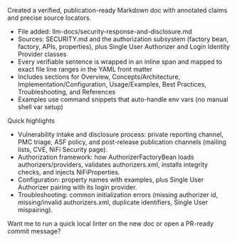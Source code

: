 Created a verified, publication-ready Markdown doc with annotated claims and precise source locators.

- File added: llm-docs/security-response-and-disclosure.md
- Sources: SECURITY.md and the authorization subsystem (factory bean, factory, APIs, properties), plus Single User Authorizer and Login Identity Provider classes
- Every verifiable sentence is wrapped in an inline span and mapped to exact file line ranges in the YAML front matter
- Includes sections for Overview, Concepts/Architecture, Implementation/Configuration, Usage/Examples, Best Practices, Troubleshooting, and References
- Examples use command snippets that auto-handle env vars (no manual shell var setup)

Quick highlights
- Vulnerability intake and disclosure process: private reporting channel, PMC triage, ASF policy, and post-release publication channels (mailing lists, CVE, NiFi Security page).
- Authorization framework: how AuthorizerFactoryBean loads authorizers/providers, validates authorizers.xml, installs integrity checks, and injects NiFiProperties.
- Configuration: property names with examples, plus Single User Authorizer pairing with its login provider.
- Troubleshooting: common initialization errors (missing authorizer id, missing/invalid authorizers.xml, duplicate identifiers, Single User mispairing).

Want me to run a quick local linter on the new doc or open a PR-ready commit message?
